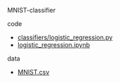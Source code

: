 MNIST-classifier

code

- [classifiers/logistic_regression.py](https://github.com/quinwu/ml_implementation/blob/master/Logistic-Regression/MNIST-classifier/classifiers/logistic_regression.py)
- [logistic_regression.ipynb](https://github.com/quinwu/ml_implementation/blob/master/Logistic-Regression/MNIST-classifier/logistic_regression.ipynb)

data

- [MNIST.csv](https://raw.githubusercontent.com/WenDesi/lihang_book_algorithm/master/data/train.csv)

